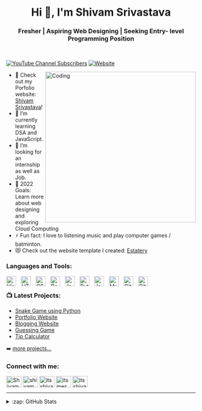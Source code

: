 <h1 align="center"> Hi 👋, I'm Shivam Srivastava </h1>
<h3 align="center">Fresher | Aspiring Web Designing | Seeking Entry- level Programming Position</h3><br>

[![YouTube Channel Subscribers](https://img.shields.io/youtube/channel/subscribers/UC3W1JdBJOD8ELdBMZ0Zmg0Q?logo=youtube&logoColor=red&style=for-the-badge)][youtube]
[![Website](https://img.shields.io/website?label=shivamsrivastava.com&style=for-the-badge&url=https%3A%2F%2Fshivamsrivastava.netlify.com)](https://shivamsrivastava.netlify.com)

<img align="right" alt="Coding" width="400" src="https://c.tenor.com/qJ5evVs-_uUAAAAC/coding.gif">

- 🔭 Check out my Porfolio website: [Shivam Srivastava][website]!
- 🌱 I’m currently learning DSA and JavaScript.
- 👯 I’m looking for an internship as well as Job.
- 🥅 2022 Goals: Learn more about web designing and exploring Cloud Computing
- ⚡ Fun fact: I love to listening music and play computer games / batminton.
- 😻 Check out the website template I created: [Estatery](https://estateryreality.netlify.app/)

### Languages and Tools:

<img align="left" alt="Visual Studio Code" width="26px" src="https://cdn.jsdelivr.net/gh/devicons/devicon/icons/vscode/vscode-original.svg" style="padding-right:10px;" />
<img align="left" alt="HTML5" width="26px" src="https://cdn.jsdelivr.net/gh/devicons/devicon/icons/html5/html5-original.svg" style="padding-right:10px;" />
<img align="left" alt="CSS3" width="26px" src="https://cdn.jsdelivr.net/gh/devicons/devicon/icons/css3/css3-original.svg" style="padding-right:10px;" />
<img align="left" alt="Bootstrap" width="26px" src="https://cdn.jsdelivr.net/gh/devicons/devicon/icons/bootstrap/bootstrap-original.svg" style="padding-right:10px;" />
<img align="left" alt="JavaScript" width="26px" src="https://cdn.jsdelivr.net/gh/devicons/devicon/icons/javascript/javascript-original.svg" style="padding-right:10px;" />
<img align="left" alt="Python" width="26px" src="https://cdn.jsdelivr.net/gh/devicons/devicon/icons/python/python-original.svg" style="padding-right:10px;" />
<img align="left" alt="Java" width="26px" src="https://cdn.jsdelivr.net/gh/devicons/devicon/icons/java/java-original.svg" style="padding-right:10px;" />
<img align="left" alt="MySQL" width="26px" src="https://cdn.jsdelivr.net/gh/devicons/devicon/icons/mysql/mysql-original.svg" style="padding-right:10px;" />
<img align="left" alt="Git" width="26px" src="https://cdn.jsdelivr.net/gh/devicons/devicon/icons/git/git-original.svg" style="padding-right:10px;" />
<img align="left" alt="GitHub" width="26px" src="https://user-images.githubusercontent.com/3369400/139447912-e0f43f33-6d9f-45f8-be46-2df5bbc91289.png" style="padding-right:10px;" /> <br>

### 📺 Latest Projects:
- [Snake Game using Python](https://github.com/itsshivamsrivastava/SnakeWithShivam)
- [Portfolio Website](https://github.com/itsshivamsrivastava/shivamsrivastava)
- [Blogging Website](https://github.com/itsshivamsrivastava/Coding-Lovers)
- [Guessing Game](https://github.com/itsshivamsrivastava/Guessing-Game)
- [Tip Calculator](https://github.com/itsshivamsrivastava/Tip-Calculator)

➡️ [more projects...](https://github.com/itsshivamsrivastava?tab=repositories)

### Connect with me:

<p align="left">
<a href="https://shivamsrivastava.netlify.app" target="_blank"><img align="center" src="https://user-images.githubusercontent.com/73056786/181828089-2725c48a-85cd-4fc9-b91b-f64c2bc578d9.svg"alt="Shivam Srivastava" height="30" width="40" /></a>
<a href="https://twitter.com/shivam_142" target="_blank"><img align="center" src="https://raw.githubusercontent.com/rahuldkjain/github-profile-readme-generator/master/src/images/icons/Social/twitter.svg" alt="shivam_142" height="30" width="40" /></a>
<a href="https://linkedin.com/in/itsshivamsrivastava" target="_blank"><img align="center" src="https://raw.githubusercontent.com/rahuldkjain/github-profile-readme-generator/master/src/images/icons/Social/linked-in-alt.svg" alt="itsshivamsrivastava" height="30" width="40" /></a>
<a href="https://fb.com/itsmeshivamsrivastava" target="_blank"><img align="center" src="https://raw.githubusercontent.com/rahuldkjain/github-profile-readme-generator/master/src/images/icons/Social/facebook.svg" alt="itsmeshivamsrivastava" height="30" width="40" /></a>
<a href="https://instagram.com/itsshivamsrivastava" target="_blank"><img align="center" src="https://raw.githubusercontent.com/rahuldkjain/github-profile-readme-generator/master/src/images/icons/Social/instagram.svg" alt="itsshivamsrivastava" height="30" width="40" /></a>
</p>

---
<!-- BLOG-POST-LIST:START 
### 📕 Latest Blog Posts


- [Getting Started with MongoDB &amp; Mongoose](https://dev.to/codestackr/getting-started-with-mongodb-mongoose-2h6a)
- [How To Pass Application Tracking Systems &lpar;ATS&rpar; &amp; Get Interviews - Resume Tips for Software Developer](https://dev.to/codestackr/how-to-pass-application-tracking-systems-ats-get-interviews-resume-tips-for-software-developer-4bmo)
- [Microinteractions: Password Validation Animation](https://dev.to/codestackr/microinteractions-password-validation-animation-5629)
- [Notion + YouTube - A Powerful Combination for Productivity](https://dev.to/codestackr/notion-youtube-a-powerful-combination-for-productivity-1def)
- [Regular Expressions &lpar;RegEx&rpar; Crash Course](https://dev.to/codestackr/regular-expressions-regex-crash-course-248n)

➡️ [more blog posts...](https://codestackr.com)
---
-->

<details>
  <summary>:zap: GitHub Stats</summary>

  <img align="left" alt="itsshivamsrivastava's GitHub Stats" src="https://github-readme-stats.vercel.app/api?username=itsshivamsrivastava&show_icons=true&hide_border=false&title_color=ff652f&icon_color=FFE400&bg_color=09131B&text_color=ffffff&border_color=0c1a25" />
</details>

[website]: https://shivamsrivastava.netlify.app
[course]: https://shivamsrivastava.netlify.app
[twitter]: https://twitter.com/shivam_142
[youtube]: https://youtube.com/UC3W1JdBJOD8ELdBMZ0Zmg0Q
[instagram]: https://instagram.com/itsshivamsrivastava
[linkedin]: https://linkedin.com/in/itsshivamsrivastava
